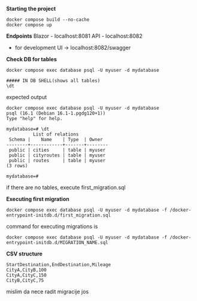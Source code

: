 **Starting the project**
```
docker compose build --no-cache
docker compose up 
```
**Endpoints**
Blazor - localhost:8081
API - localhost:8082
- for development UI -> localhost:8082/swagger

**Check DB for tables**
```
docker compose exec database psql -U myuser -d mydatabase

##### IN DB SHELL(shows all tables)
\dt
```
expected output
```
docker compose exec database psql -U myuser -d mydatabase
psql (16.1 (Debian 16.1-1.pgdg120+1))
Type "help" for help.

mydatabase=# \dt
          List of relations
 Schema |    Name    | Type  | Owner  
--------+------------+-------+--------
 public | cities     | table | myuser
 public | cityroutes | table | myuser
 public | routes     | table | myuser
(3 rows)

mydatabase=# 
```
if there are no tables, execute first_migration.sql

**Executing first migration**
```
docker compose exec database psql -U myuser -d mydatabase -f /docker-entrypoint-initdb.d/first_migration.sql
```
command for executing migrations is
```
docker compose exec database psql -U myuser -d mydatabase -f /docker-entrypoint-initdb.d/MIGRATION_NAME.sql
```

  
**CSV structure**
```
StartDestination,EndDestination,Mileage
CityA,CityB,100
CityA,CityC,150
CityB,CityC,75
```
mislim da nece radit migracije jos

